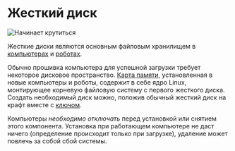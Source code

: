 # Жесткий диск
![Начинает крутиться](item:oc2:hard_drive_large)

Жесткие диски являются основным файловым хранилищем в [компьютерах](../block/computer.md) и [роботах](robot.md).

Обычно прошивка компьютера для успешной загрузки требует некоторое дисковое пространство. [Карта памяти](flash_memory.md), установленная в новые компьютеры и роботы, содержит в себе ядро Linux, монтирующее корневую файловую систему с первого жесткого диска. Создать необходимый диск можно, положив обычный жесткий диск на крафт вместе с [ключом](wrench.md).

Компьютеры *необходимо отключать* перед установкой или снятием этого компонента. Установка при работающем компьютере не даст ничего (определение происходит только при загрузке), удаление может повлечь за собой сбой системы.
